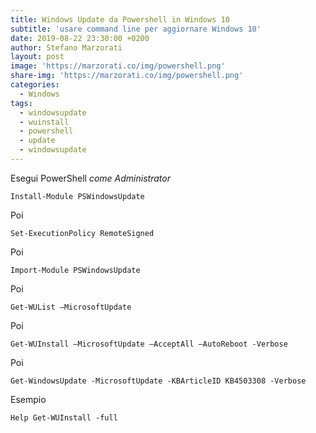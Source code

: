 ```yaml
---
title: Windows Update da Powershell in Windows 10
subtitle: 'usare command line per aggiornare Windows 10'
date: 2019-08-22 23:30:00 +0200
author: Stefano Marzorati
layout: post
image: 'https://marzorati.co/img/powershell.png'
share-img: 'https://marzorati.co/img/powershell.png'
categories:
  - Windows
tags:
  - windowsupdate
  - wuinstall
  - powershell
  - update
  - windowsupdate
---
```

Esegui PowerShell *come Administrator*

	Install-Module PSWindowsUpdate

Poi

	Set-ExecutionPolicy RemoteSigned

Poi

	Import-Module PSWindowsUpdate

Poi

	Get-WUList –MicrosoftUpdate

Poi

	Get-WUInstall –MicrosoftUpdate –AcceptAll –AutoReboot -Verbose

Poi

	Get-WindowsUpdate -MicrosoftUpdate -KBArticleID KB4503308 -Verbose

Esempio

	Help Get-WUInstall -full
